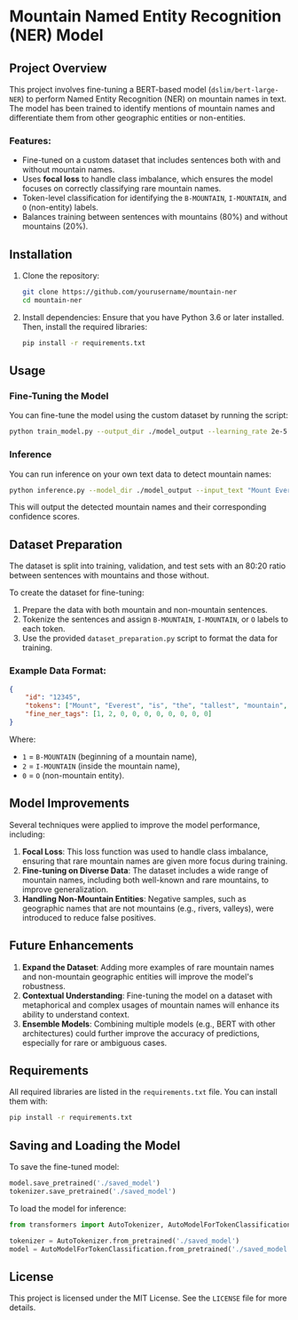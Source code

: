 # Mountain Named Entity Recognition (NER) Model

## Project Overview
This project involves fine-tuning a BERT-based model (`dslim/bert-large-NER`) to perform Named Entity Recognition (NER) on mountain names in text. The model has been trained to identify mentions of mountain names and differentiate them from other geographic entities or non-entities.

### Features:
- Fine-tuned on a custom dataset that includes sentences both with and without mountain names.
- Uses **focal loss** to handle class imbalance, which ensures the model focuses on correctly classifying rare mountain names.
- Token-level classification for identifying the `B-MOUNTAIN`, `I-MOUNTAIN`, and `O` (non-entity) labels.
- Balances training between sentences with mountains (80%) and without mountains (20%).

## Installation
1. Clone the repository:
    ```bash
    git clone https://github.com/yourusername/mountain-ner
    cd mountain-ner
    ```
2. Install dependencies: Ensure that you have Python 3.6 or later installed. Then, install the required libraries:
    ```bash
    pip install -r requirements.txt
    ```

## Usage

### Fine-Tuning the Model
You can fine-tune the model using the custom dataset by running the script:
```bash
python train_model.py --output_dir ./model_output --learning_rate 2e-5 --num_train_epochs 5
```

### Inference
You can run inference on your own text data to detect mountain names:
```bash
python inference.py --model_dir ./model_output --input_text "Mount Everest is the tallest mountain in the world."
```


This will output the detected mountain names and their corresponding confidence scores.

## Dataset Preparation
The dataset is split into training, validation, and test sets with an 80:20 ratio between sentences with mountains and those without.

To create the dataset for fine-tuning:
1. Prepare the data with both mountain and non-mountain sentences.
2. Tokenize the sentences and assign `B-MOUNTAIN`, `I-MOUNTAIN`, or `O` labels to each token.
3. Use the provided `dataset_preparation.py` script to format the data for training.

### Example Data Format:
```json
{
    "id": "12345",
    "tokens": ["Mount", "Everest", "is", "the", "tallest", "mountain", "in", "the", "world", "."],
    "fine_ner_tags": [1, 2, 0, 0, 0, 0, 0, 0, 0, 0]
}
```


Where:
- `1` = `B-MOUNTAIN` (beginning of a mountain name),
- `2` = `I-MOUNTAIN` (inside the mountain name),
- `0` = `O` (non-mountain entity).

## Model Improvements
Several techniques were applied to improve the model performance, including:
1. **Focal Loss**: This loss function was used to handle class imbalance, ensuring that rare mountain names are given more focus during training.
2. **Fine-tuning on Diverse Data**: The dataset includes a wide range of mountain names, including both well-known and rare mountains, to improve generalization.
3. **Handling Non-Mountain Entities**: Negative samples, such as geographic names that are not mountains (e.g., rivers, valleys), were introduced to reduce false positives.

## Future Enhancements
1. **Expand the Dataset**: Adding more examples of rare mountain names and non-mountain geographic entities will improve the model's robustness.
2. **Contextual Understanding**: Fine-tuning the model on a dataset with metaphorical and complex usages of mountain names will enhance its ability to understand context.
3. **Ensemble Models**: Combining multiple models (e.g., BERT with other architectures) could further improve the accuracy of predictions, especially for rare or ambiguous cases.

## Requirements
All required libraries are listed in the `requirements.txt` file. You can install them with:
```bash
pip install -r requirements.txt
```

## Saving and Loading the Model
To save the fine-tuned model:
```python
model.save_pretrained('./saved_model')
tokenizer.save_pretrained('./saved_model')
```

To load the model for inference:

```python
from transformers import AutoTokenizer, AutoModelForTokenClassification

tokenizer = AutoTokenizer.from_pretrained('./saved_model')
model = AutoModelForTokenClassification.from_pretrained('./saved_model')

```

## License
This project is licensed under the MIT License. See the `LICENSE` file for more details.





